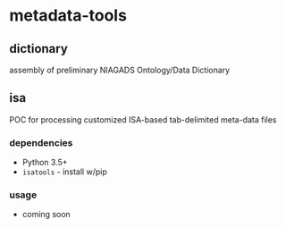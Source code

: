 # metadata-tools

## dictionary

assembly of preliminary NIAGADS Ontology/Data Dictionary

## isa

POC for processing customized ISA-based tab-delimited meta-data files

### dependencies

* Python 3.5+
* `isatools` - install w/pip

### usage 
* coming soon
